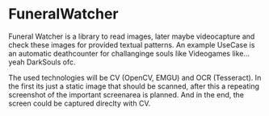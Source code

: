 # FuneralWatcher

Funeral Watcher is a library to read images, later maybe videocapture and check these images for provided textual patterns.
An example UseCase is an automatic deathcounter for challanginge souls like Videogames like... yeah DarkSouls ofc.

The used technologies will be CV (OpenCV, EMGU) and OCR (Tesseract). In the first its just a static image that should be scanned, after this a repeating screenshot of the important screenarea is planned. And in the end, the screen could be captured direclty with CV. 
